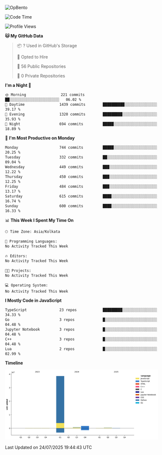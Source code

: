 ![OpBento](https://firebasestorage.googleapis.com/v0/b/smartkaksha-fe32c.appspot.com/o/opbento%2Fparthkapoor-dev3db8f.png?alt=media)

<!--START_SECTION:waka-->
![Code Time](http://img.shields.io/badge/Code%20Time-0%20secs-blue)

![Profile Views](http://img.shields.io/badge/Profile%20Views-13-blue)

**🐱 My GitHub Data** 

> 📦 ? Used in GitHub's Storage 
 > 
> 💼 Opted to Hire
 > 
> 📜 56 Public Repositories 
 > 
> 🔑 0 Private Repositories 
 > 
**I'm a Night 🦉** 

```text
🌞 Morning                221 commits         ██░░░░░░░░░░░░░░░░░░░░░░░   06.02 % 
🌆 Daytime                1439 commits        ██████████░░░░░░░░░░░░░░░   39.17 % 
🌃 Evening                1320 commits        █████████░░░░░░░░░░░░░░░░   35.93 % 
🌙 Night                  694 commits         █████░░░░░░░░░░░░░░░░░░░░   18.89 % 
```
📅 **I'm Most Productive on Monday** 

```text
Monday                   744 commits         █████░░░░░░░░░░░░░░░░░░░░   20.25 % 
Tuesday                  332 commits         ██░░░░░░░░░░░░░░░░░░░░░░░   09.04 % 
Wednesday                449 commits         ███░░░░░░░░░░░░░░░░░░░░░░   12.22 % 
Thursday                 450 commits         ███░░░░░░░░░░░░░░░░░░░░░░   12.25 % 
Friday                   484 commits         ███░░░░░░░░░░░░░░░░░░░░░░   13.17 % 
Saturday                 615 commits         ████░░░░░░░░░░░░░░░░░░░░░   16.74 % 
Sunday                   600 commits         ████░░░░░░░░░░░░░░░░░░░░░   16.33 % 
```


📊 **This Week I Spent My Time On** 

```text
🕑︎ Time Zone: Asia/Kolkata

💬 Programming Languages: 
No Activity Tracked This Week

🔥 Editors: 
No Activity Tracked This Week

🐱‍💻 Projects: 
No Activity Tracked This Week

💻 Operating System: 
No Activity Tracked This Week
```

**I Mostly Code in JavaScript** 

```text
TypeScript               23 repos            █████████░░░░░░░░░░░░░░░░   34.33 % 
Go                       3 repos             █░░░░░░░░░░░░░░░░░░░░░░░░   04.48 % 
Jupyter Notebook         3 repos             █░░░░░░░░░░░░░░░░░░░░░░░░   04.48 % 
C++                      3 repos             █░░░░░░░░░░░░░░░░░░░░░░░░   04.48 % 
Lua                      2 repos             █░░░░░░░░░░░░░░░░░░░░░░░░   02.99 % 
```



**Timeline**

![Lines of Code chart](https://raw.githubusercontent.com/ParthKapoor-dev/ParthKapoor-dev/main/assets/bar_graph.png)


 Last Updated on 24/07/2025 19:44:43 UTC
<!--END_SECTION:waka-->
